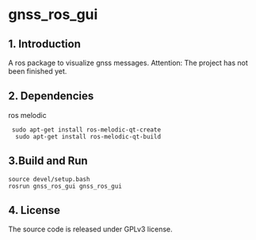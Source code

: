 # gnss_ros_gui
## 1. Introduction
A ros package to visualize gnss messages. 
Attention: The project has not been finished yet.


## 2. Dependencies
ros melodic  
```
 sudo apt-get install ros-melodic-qt-create
  sudo apt-get install ros-melodic-qt-build
```


## 3.Build and Run
```
source devel/setup.bash
rosrun gnss_ros_gui gnss_ros_gui
```

## 4. License
The source code is released under GPLv3 license.


